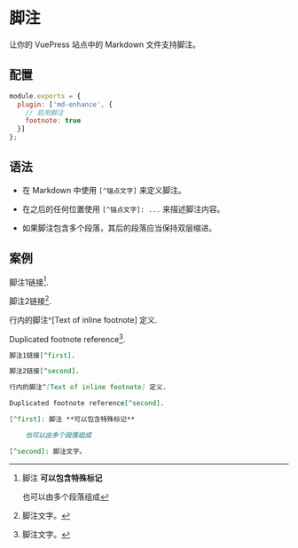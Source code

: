 # 脚注

让你的 VuePress 站点中的 Markdown 文件支持脚注。

## 配置

```js
module.exports = {
  plugin: ['md-enhance', {
    // 启用脚注
    footnote: true
  }]
};
```

## 语法

- 在 Markdown 中使用 `[^锚点文字]` 来定义脚注。

- 在之后的任何位置使用 `[^锚点文字]: ...` 来描述脚注内容。

- 如果脚注包含多个段落，其后的段落应当保持双层缩进。

## 案例

脚注1链接[^first].

脚注2链接[^second].

行内的脚注^[Text of inline footnote] 定义.

Duplicated footnote reference[^second].

[^first]: 脚注 **可以包含特殊标记**

    也可以由多个段落组成

[^second]: 脚注文字。

```md
脚注1链接[^first].

脚注2链接[^second].

行内的脚注^[Text of inline footnote] 定义.

Duplicated footnote reference[^second].

[^first]: 脚注 **可以包含特殊标记**

    也可以由多个段落组成

[^second]: 脚注文字。
```
